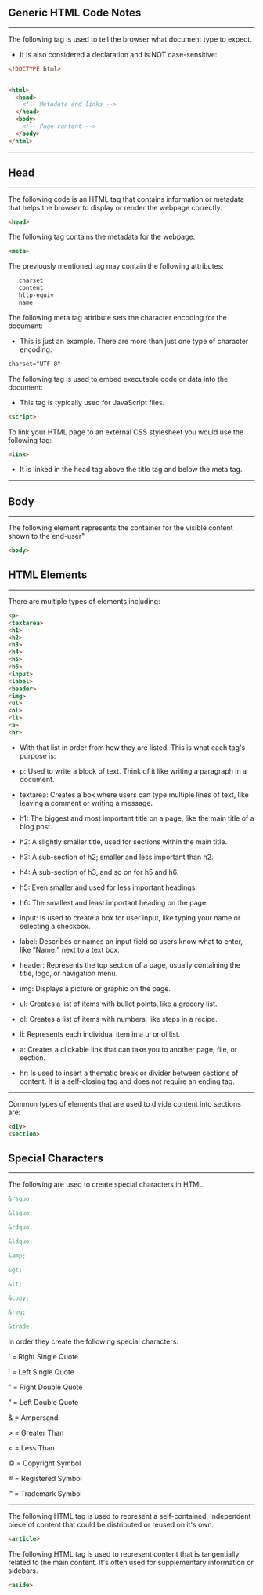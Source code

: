 ## Generic HTML Code Notes
<hr>

The following tag is used to tell the browser what document type to expect.  

- It is also considered a declaration and is NOT case-sensitive:

```html
<!DOCTYPE html>
```

```html

<html>
  <head>
    <!-- Metadata and links -->
  </head>
  <body>
    <!-- Page content -->
  </body>
</html>

```

<hr>

## Head
<hr>

The following code is an HTML tag that contains information or metadata that helps the browser to display or render the webpage correctly.

```html
<head>
```

The following tag contains the metadata for the webpage.  

```html
<meta>
```

The previously mentioned tag may contain the following attributes:

```html
   charset
   content
   http-equiv
   name
```

The following meta tag attribute sets the character encoding for the document:

- This is just an example. There are more than just one type of character encoding.

```html
charset="UTF-8"
```

The following tag is used to embed executable code or data into the document:

- This tag is typically used for JavaScript files.

```html
<script>
```

To link your HTML page to an external CSS stylesheet you would use the following tag:

```html
<link>
```

- It is linked in the head tag above the title tag and below the meta tag.

<hr>

## Body
<hr>

The following element represents the container for the visible content shown to the end-user"

```html
<body>
```

## HTML Elements
<hr>

There are multiple types of elements including:

```html
<p>
<textarea>
<h1>
<h2>
<h3>
<h4>
<h5>
<h6>
<input>
<label>
<header>
<img>
<ul>
<ol>
<li>
<a>
<hr>
```

- With that list in order from how they are listed. This is what each tag's purpose is:

- p: Used to write a block of text. Think of it like writing a paragraph in a document.

- textarea: Creates a box where users can type multiple lines of text, like leaving a comment or writing a message.

- h1: The biggest and most important title on a page, like the main title of a blog post.

- h2: A slightly smaller title, used for sections within the main title.

- h3: A sub-section of h2; smaller and less important than h2.

- h4: A sub-section of h3, and so on for h5 and h6.

- h5: Even smaller and used for less important headings.

- h6: The smallest and least important heading on the page.

- input: Is used to create a box for user input, like typing your name or selecting a checkbox.

- label: Describes or names an input field so users know what to enter, like “Name:” next to a text box.

- header: Represents the top section of a page, usually containing the title, logo, or navigation menu.

- img: Displays a picture or graphic on the page.

- ul: Creates a list of items with bullet points, like a grocery list.

- ol: Creates a list of items with numbers, like steps in a recipe.

- li: Represents each individual item in a ul or ol list.

- a: Creates a clickable link that can take you to another page, file, or section.

- hr: Is used to insert a thematic break or divider between sections of content. It is a self-closing tag and does not require an ending tag.

<hr>


Common types of elements that are used to divide content into sections are:

```html
<div>
<section>
```
## Special Characters
<hr>
The following are used to create special characters in HTML:

```html
&rsquo;

&lsquo;

&rdquo;

&ldquo;

&amp;

&gt;

&lt;

&copy;

&reg;

&trade;
```

In order they create the following special characters:

&rsquo; = Right Single Quote

&lsquo; = Left Single Quote

&rdquo; = Right Double Quote

&ldquo; = Left Double Quote

&amp; = Ampersand

&gt; = Greater Than

&lt; = Less Than

&copy; = Copyright Symbol

&reg; = Registered Symbol

&trade; = Trademark Symbol

<hr>

The following HTML tag is used to represent a self-contained, independent piece of content that could be distributed or reused on it's own.

```html
<article>
```

The following HTML tag is used to represent content that is tangentially related to the main content. It's often used for supplementary information or sidebars.

```html
<aside>
```



